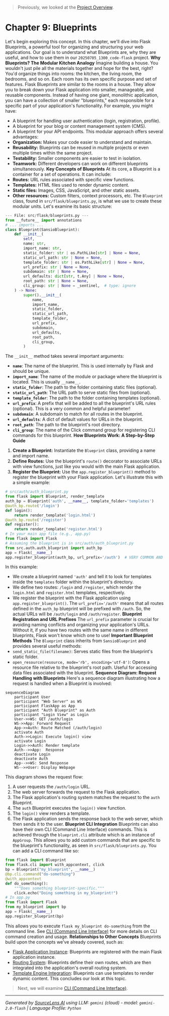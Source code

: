 > Previously, we looked at the [Project Overview](index.md).

# Chapter 9: Blueprints
Let's begin exploring this concept. In this chapter, we'll dive into Flask Blueprints, a powerful tool for organizing and structuring your web applications. Our goal is to understand what Blueprints are, why they are useful, and how to use them in our `20250705_1300_code-flask` project.
**Why Blueprints? The Modular Kitchen Analogy**
Imagine building a house. You wouldn't just pile all the materials together and hope for the best, right? You'd organize things into rooms: the kitchen, the living room, the bedrooms, and so on. Each room has its own specific purpose and set of features.
Flask Blueprints are similar to the rooms in a house. They allow you to break down your Flask application into smaller, manageable, and reusable components. Instead of having one giant, monolithic application, you can have a collection of smaller "blueprints," each responsible for a specific part of your application's functionality.
For example, you might have:
*   A blueprint for handling user authentication (login, registration, profile).
*   A blueprint for your blog or content management system (CMS).
*   A blueprint for your API endpoints.
This modular approach offers several advantages:
*   **Organization:** Makes your code easier to understand and maintain.
*   **Reusability:** Blueprints can be reused in multiple projects or even multiple times within the same project.
*   **Testability:** Smaller components are easier to test in isolation.
*   **Teamwork:** Different developers can work on different blueprints simultaneously.
**Key Concepts of Blueprints**
At its core, a Blueprint is a container for a set of operations. It can include:
*   **Routes:** URL rules associated with specific view functions.
*   **Templates:** HTML files used to render dynamic content.
*   **Static files:** Images, CSS, JavaScript, and other static assets.
*   **Other resources:** Custom filters, context processors, etc.
The `Blueprint` class, found in `src/flask/blueprints.py`, is what we use to create these modular units. Let's examine its basic structure:
```python
--- File: src/flask/blueprints.py ---
from __future__ import annotations
# ... imports ...
class Blueprint(SansioBlueprint):
    def __init__(
        self,
        name: str,
        import_name: str,
        static_folder: str | os.PathLike[str] | None = None,
        static_url_path: str | None = None,
        template_folder: str | os.PathLike[str] | None = None,
        url_prefix: str | None = None,
        subdomain: str | None = None,
        url_defaults: dict[str, t.Any] | None = None,
        root_path: str | None = None,
        cli_group: str | None = _sentinel,  # type: ignore
    ) -> None:
        super().__init__(
            name,
            import_name,
            static_folder,
            static_url_path,
            template_folder,
            url_prefix,
            subdomain,
            url_defaults,
            root_path,
            cli_group,
        )
```
The `__init__` method takes several important arguments:
*   **`name`**: The name of the blueprint. This is used internally by Flask and should be unique.
*   **`import_name`**: The name of the module or package where the blueprint is located. This is usually `__name__`.
*   **`static_folder`**: The path to the folder containing static files (optional).
*   **`static_url_path`**: The URL path to serve static files from (optional).
*   **`template_folder`**: The path to the folder containing templates (optional).
*   **`url_prefix`**: A prefix that will be added to all the blueprint's URL rules (optional).  This is a very common and helpful parameter!
*   **`subdomain`**: A subdomain to match for all routes in the blueprint.
*   **`url_defaults`**: A dict of default values for URLs in the blueprint.
*   **`root_path`**: The path to the blueprint's root directory.
*   **`cli_group`**: The name of the Click command group for registering CLI commands for this blueprint.
**How Blueprints Work: A Step-by-Step Guide**
1.  **Create a Blueprint:** Instantiate the `Blueprint` class, providing a name and import name.
2.  **Define Routes:** Use the blueprint's `route()` decorator to associate URLs with view functions, just like you would with the main Flask application.
3.  **Register the Blueprint:** Use the `app.register_blueprint()` method to register the blueprint with your Flask application.
Let's illustrate this with a simple example:
```python
# src/auth/auth_blueprint.py
from flask import Blueprint, render_template
auth_bp = Blueprint('auth', __name__, template_folder='templates')
@auth_bp.route('/login')
def login():
    return render_template('login.html')
@auth_bp.route('/register')
def register():
    return render_template('register.html')
# In your main app file (e.g., app.py)
from flask import Flask
# Assuming the blueprint is in src/auth/auth_blueprint.py
from src.auth.auth_blueprint import auth_bp
app = Flask(__name__)
app.register_blueprint(auth_bp, url_prefix='/auth')  # VERY COMMON AND HELPFUL!
```
In this example:
*   We create a blueprint named `'auth'` and tell it to look for templates inside the `templates` folder within the blueprint's directory.
*   We define two routes: `/login` and `/register`, which render the `login.html` and `register.html` templates, respectively.
*   We register the blueprint with the Flask application using `app.register_blueprint()`.  The `url_prefix='/auth'` means that all routes defined in the `auth_bp` blueprint will be prefixed with `/auth`. So, the actual URLs will be `/auth/login` and `/auth/register`.
**Blueprint Registration and URL Prefixes**
The `url_prefix` parameter is crucial for avoiding naming conflicts and organizing your application's URLs.  Without it, if you have two routes with the same name in different blueprints, Flask won't know which one to use!
**Important Blueprint Methods**
The `Blueprint` class inherits from `SansioBlueprint` and provides several useful methods:
*   `send_static_file(filename)`:  Serves static files from the blueprint's static folder.
*   `open_resource(resource, mode='rb', encoding='utf-8')`: Opens a resource file relative to the blueprint's root path.  Useful for accessing data files associated with the blueprint.
**Sequence Diagram: Request Handling with Blueprints**
Here's a sequence diagram illustrating how a request is handled when a Blueprint is involved:
```mermaid
sequenceDiagram
    participant User
    participant "Web Server" as WS
    participant FlaskApp as App
    participant "Auth Blueprint" as Auth
    participant "Login View" as Login
    User->>WS: GET /auth/login
    WS->>App: Forward Request
    App->>Auth: Route Matched (/auth/login)
    activate Auth
    Auth->>Login: Execute login() view
    activate Login
    Login->>Auth: Render template
    Auth-->>App:  Response
    deactivate Login
    deactivate Auth
    App-->>WS: Send Response
    WS-->>User: Display Webpage
```
This diagram shows the request flow:
1.  A user requests the `/auth/login` URL.
2.  The web server forwards the request to the Flask application.
3.  The Flask application's routing system matches the request to the `auth` Blueprint.
4.  The `auth` Blueprint executes the `login()` view function.
5.  The `login()` view renders a template.
6.  The Flask application sends the response back to the web server, which then sends it to the user.
**Blueprint CLI Integration**
Blueprints can also have their own CLI (Command Line Interface) commands. This is achieved through the `blueprint.cli` attribute which is an instance of `AppGroup`. This allows you to add custom commands that are specific to the blueprint's functionality, as seen in `src/flask/blueprints.py`.
You can add a CLI command like so:
```python
from flask import Blueprint
from flask.cli import with_appcontext, click
bp = Blueprint("my_blueprint", __name__)
@bp.cli.command("do-something")
@with_appcontext
def do_something():
    """Does something blueprint-specific."""
    click.echo("Doing something in my_blueprint!")
# In app.py
from flask import Flask
from my_blueprint import bp
app = Flask(__name__)
app.register_blueprint(bp)
```
This allows you to execute `flask my_blueprint do-something` from the command line. See [CLI (Command Line Interface)](10_cli-command-line-interface.md) for more details on CLI command creation and usage.
**Relationships to Other Concepts**
Blueprints build upon the concepts we've already covered, such as:
*   [Flask Application Instance](01_flask-application-instance.md): Blueprints are registered with the main Flask application instance.
*   [Routing System](03_routing-system.md): Blueprints define their own routes, which are then integrated into the application's overall routing system.
*   [Template Engine Integration](06_template-engine-integration.md): Blueprints can use templates to render dynamic content.
This concludes our look at this topic.

> Next, we will examine [CLI (Command Line Interface)](02_cli-command-line-interface.md).


---

*Generated by [SourceLens AI](https://github.com/openXFlow/sourceLensAI) using LLM: `gemini` (cloud) - model: `gemini-2.0-flash` | Language Profile: `Python`*
